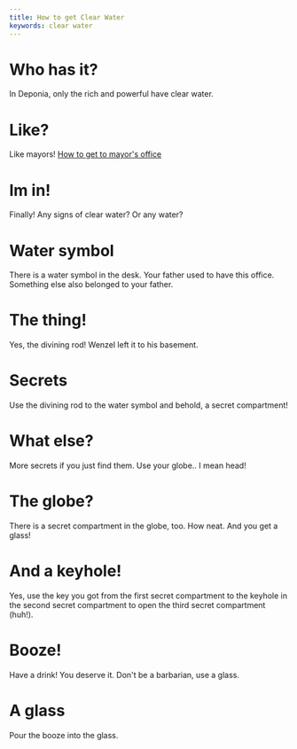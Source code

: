 ```yaml
---
title: How to get Clear Water
keywords: clear water
---
```

# Who has it?
In Deponia, only the rich and powerful have clear water.

# Like?
Like mayors! [How to get to mayor's office](mayors-office/index.md)

# Im in!
Finally! Any signs of clear water? Or any water?

# Water symbol
There is a water symbol in the desk. Your father used to have this office. Something else also belonged to your father.

# The thing!
Yes, the divining rod! Wenzel left it to his basement.

# Secrets
Use the divining rod to the water symbol and behold, a secret compartment!

# What else?
More secrets if you just find them. Use your globe.. I mean head!

# The globe?
There is a secret compartment in the globe, too. How neat. And you get a glass!

# And a keyhole!
Yes, use the key you got from the first secret compartment to the keyhole in the second secret compartment to
open the third secret compartment (huh!).

# Booze!
Have a drink! You deserve it. Don't be a barbarian, use a glass.

# A glass
Pour the booze into the glass.
